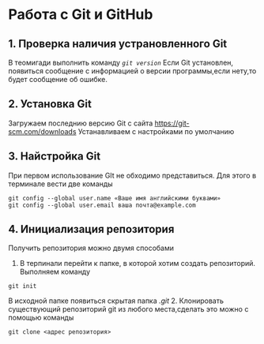 # Работа с Git и GitHub

## 1. Проверка наличия устрановленного Git
В теомигади выполнить команду *`git version`*
Если Git установлен, появиться сообщение с информацией о версии программы,если нету,то будет сообщение об ошибке.

## 2. Установка Git 
Загружаем последнию версию Git с сайта https://git-scm.com/downloads
Устанавливаем с настройками по умолчанию 

## 3. Найстройка Git
При первом использование GIt не обходимо представиться. Для этого в терминале вести две команды 
```
git config --global user.name «Ваше имя английскими буквами»
git config --global user.email ваша почта@example.com
```

## 4. Инициализация репозитория
Получить репозитория можно двумя способами 
1. В терпинали перейти к папке, в которой хотим создать репозиторий. Выполняем команду 
```
git init 
```
В исходной папке появиться скрытая папка *.git*
2. Клонировать существующий репозиторий git из любого места,сделать это можно с помощью команды 
```
git clone <адрес репозитория>
```
